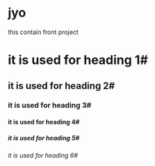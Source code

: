 # jyo
this contain front project
# it is used for heading 1#
## it is used for heading 2#
### it is used for heading 3#
#### it is used for heading 4#
##### it is used for heading 5#
###### it is used for heading 6#
